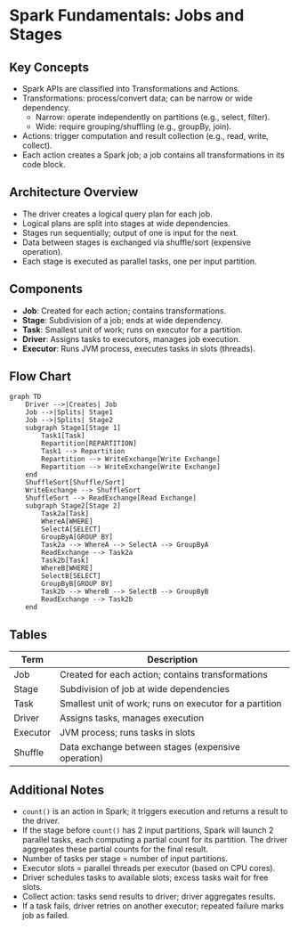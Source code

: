 # Spark Fundamentals: Jobs and Stages

## Key Concepts
- Spark APIs are classified into Transformations and Actions.
- Transformations: process/convert data; can be narrow or wide dependency.
  - Narrow: operate independently on partitions (e.g., select, filter).
  - Wide: require grouping/shuffling (e.g., groupBy, join).
- Actions: trigger computation and result collection (e.g., read, write, collect).
- Each action creates a Spark job; a job contains all transformations in its code block.

## Architecture Overview
- The driver creates a logical query plan for each job.
- Logical plans are split into stages at wide dependencies.
- Stages run sequentially; output of one is input for the next.
- Data between stages is exchanged via shuffle/sort (expensive operation).
- Each stage is executed as parallel tasks, one per input partition.

## Components
- **Job**: Created for each action; contains transformations.
- **Stage**: Subdivision of a job; ends at wide dependency.
- **Task**: Smallest unit of work; runs on executor for a partition.
- **Driver**: Assigns tasks to executors, manages job execution.
- **Executor**: Runs JVM process, executes tasks in slots (threads).

## Flow Chart
```mermaid
graph TD
    Driver -->|Creates| Job
    Job -->|Splits| Stage1
    Job -->|Splits| Stage2
    subgraph Stage1[Stage 1]
        Task1[Task]
        Repartition[REPARTITION]
        Task1 --> Repartition
        Repartition --> WriteExchange[Write Exchange]
        Repartition --> WriteExchange[Write Exchange]
    end
    ShuffleSort[Shuffle/Sort]
    WriteExchange --> ShuffleSort
    ShuffleSort --> ReadExchange[Read Exchange]
    subgraph Stage2[Stage 2]
        Task2a[Task]
        WhereA[WHERE]
        SelectA[SELECT]
        GroupByA[GROUP BY]
        Task2a --> WhereA --> SelectA --> GroupByA
        ReadExchange --> Task2a
        Task2b[Task]
        WhereB[WHERE]
        SelectB[SELECT]
        GroupByB[GROUP BY]
        Task2b --> WhereB --> SelectB --> GroupByB
        ReadExchange --> Task2b
    end
```

## Tables
| Term      | Description                                              |
|-----------|----------------------------------------------------------|
| Job       | Created for each action; contains transformations        |
| Stage     | Subdivision of job at wide dependencies                  |
| Task      | Smallest unit of work; runs on executor for a partition  |
| Driver    | Assigns tasks, manages execution                         |
| Executor  | JVM process; runs tasks in slots                         |
| Shuffle   | Data exchange between stages (expensive operation)       |

## Additional Notes
- `count()` is an action in Spark; it triggers execution and returns a result to the driver.
- If the stage before `count()` has 2 input partitions, Spark will launch 2 parallel tasks, each computing a partial count for its partition. The driver aggregates these partial counts for the final result.
- Number of tasks per stage = number of input partitions.
- Executor slots = parallel threads per executor (based on CPU cores).
- Driver schedules tasks to available slots; excess tasks wait for free slots.
- Collect action: tasks send results to driver; driver aggregates results.
- If a task fails, driver retries on another executor; repeated failure marks job as failed.
